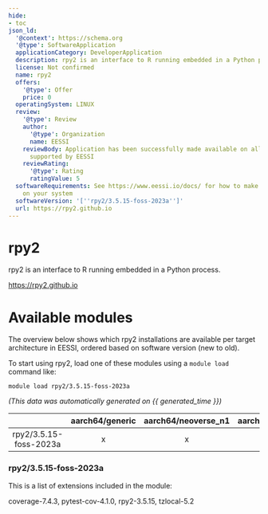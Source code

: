 ```yaml
---
hide:
- toc
json_ld:
  '@context': https://schema.org
  '@type': SoftwareApplication
  applicationCategory: DeveloperApplication
  description: rpy2 is an interface to R running embedded in a Python process.
  license: Not confirmed
  name: rpy2
  offers:
    '@type': Offer
    price: 0
  operatingSystem: LINUX
  review:
    '@type': Review
    author:
      '@type': Organization
      name: EESSI
    reviewBody: Application has been successfully made available on all architectures
      supported by EESSI
    reviewRating:
      '@type': Rating
      ratingValue: 5
  softwareRequirements: See https://www.eessi.io/docs/ for how to make EESSI available
    on your system
  softwareVersion: '[''rpy2/3.5.15-foss-2023a'']'
  url: https://rpy2.github.io
---
```


rpy2
====


rpy2 is an interface to R running embedded in a Python process.

https://rpy2.github.io
# Available modules


The overview below shows which rpy2 installations are available per target architecture in EESSI, ordered based on software version (new to old).

To start using rpy2, load one of these modules using a `module load` command like:

```shell
module load rpy2/3.5.15-foss-2023a
```

*(This data was automatically generated on {{ generated_time }})*  

| |aarch64/generic|aarch64/neoverse_n1|aarch64/neoverse_v1|aarch64/nvidia|x86_64/generic|x86_64/amd/zen2|x86_64/amd/zen3|x86_64/amd/zen4|x86_64/intel/haswell|x86_64/intel/sapphirerapids|x86_64/intel/skylake_avx512|aarch64/nvidia/grace|
| :---: | :---: | :---: | :---: | :---: | :---: | :---: | :---: | :---: | :---: | :---: | :---: | :---: |
|rpy2/3.5.15-foss-2023a|x|x|x|-|x|x|x|x|x|x|x|x|


### rpy2/3.5.15-foss-2023a

This is a list of extensions included in the module:

coverage-7.4.3, pytest-cov-4.1.0, rpy2-3.5.15, tzlocal-5.2